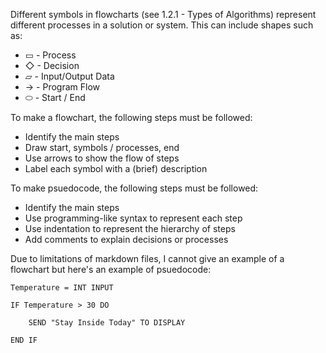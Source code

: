 Different symbols in flowcharts (see 1.2.1 - Types of Algorithms) represent different processes in a solution or system. This can include shapes such as:
- ▭ - Process
- ◇ - Decision
- ▱ -  Input/Output Data
- → - Program Flow
- ⬭ - Start / End

To make a flowchart, the following steps must be followed:
- Identify the main steps
- Draw start, symbols / processes, end
- Use arrows to show the flow of steps
- Label each symbol with a (brief) description

To make psuedocode, the following steps must be followed:
- Identify the main steps
- Use programming-like syntax to represent each step
- Use indentation to represent the hierarchy of steps
- Add comments to explain decisions or processes

Due to limitations of markdown files, I cannot give an example of a flowchart but here's an example of psuedocode:

    Temperature = INT INPUT

    IF Temperature > 30 DO

        SEND "Stay Inside Today" TO DISPLAY

    END IF